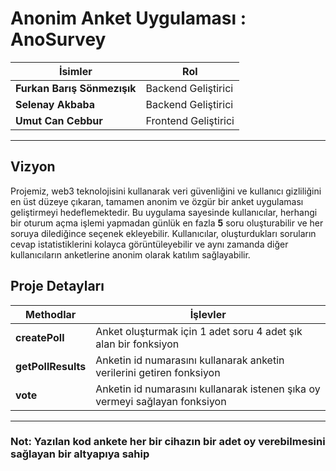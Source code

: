 # Anonim Anket Uygulaması : AnoSurvey

| **İsimler**              | **Rol** |
|----------------------------|----------------------------|
| **Furkan Barış Sönmezışık**                | Backend Geliştirici |
| **Selenay Akbaba**                | Backend Geliştirici |
| **Umut Can Cebbur**            | Frontend Geliştirici    |
---

## Vizyon
Projemiz, web3 teknolojisini kullanarak veri güvenliğini ve kullanıcı gizliliğini en üst düzeye çıkaran, tamamen anonim ve özgür bir anket uygulaması geliştirmeyi hedeflemektedir. Bu uygulama sayesinde kullanıcılar, herhangi bir oturum açma işlemi yapmadan günlük en fazla **5** soru oluşturabilir ve her soruya dilediğince seçenek ekleyebilir. Kullanıcılar, oluşturdukları soruların cevap istatistiklerini kolayca görüntüleyebilir ve aynı zamanda diğer kullanıcıların anketlerine anonim olarak katılım sağlayabilir.

## Proje Detayları

| **Methodlar**              | **İşlevler** |
|----------------------------|----------------------------|
| **createPoll**                | Anket oluşturmak için 1 adet soru 4 adet şık alan bir fonksiyon|
| **getPollResults**                | Anketin id numarasını kullanarak anketin verilerini getiren fonksiyon |
| **vote**            | Anketin id numarasını kullanarak istenen şıka oy vermeyi sağlayan fonksiyon    |
---

### Not: Yazılan kod ankete her bir cihazın bir adet oy verebilmesini sağlayan bir altyapıya sahip


